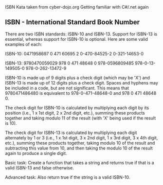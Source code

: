 ISBN Kata taken from cyber-dojo.org
Getting familiar with C#/.net again

ISBN - International Standard Book Number
-----------------------------------------
There are two ISBN standards: ISBN-10 and ISBN-13.
Support for ISBN-13 is essential, whereas support
for ISBN-10 is optional.
Here are some valid examples of each:

ISBN-10:    0471958697
            0 471 60695 2
            0-470-84525-2
            0-321-14653-0

ISBN-13:    9780470059029
            978 0 471 48648 0
            978-0596809485
            978-0-13-149505-0
            978-0-262-13472-9

ISBN-10 is made up of 9 digits plus a check digit (which
may be 'X') and ISBN-13 is made up of 12 digits plus a
check digit. Spaces and hyphens may be included in a code,
but are not significant. This means that 9780471486480 is
equivalent to 978-0-471-48648-0 and 978 0 471 48648 0.

The check digit for ISBN-10 is calculated by multiplying
each digit by its position (i.e., 1 x 1st digit, 2 x 2nd
digit, etc.), summing these products together and taking
modulo 11 of the result (with 'X' being used if the result
is 10).

The check digit for ISBN-13 is calculated by multiplying
each digit alternately by 1 or 3 (i.e., 1 x 1st digit,
3 x 2nd digit, 1 x 3rd digit, 3 x 4th digit, etc.), summing
these products together, taking modulo 10 of the result
and subtracting this value from 10, and then taking the
modulo 10 of the result again to produce a single digit.


Basic task:
Create a function that takes a string and returns true
if that is a valid ISBN-13 and false otherwise.

Advanced task:
Also return true if the string is a valid ISBN-10.
